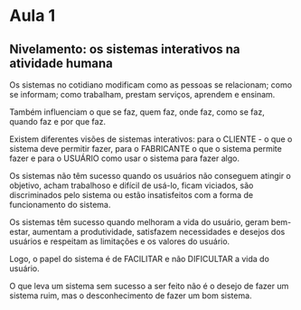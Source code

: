 # Aula 1

## Nivelamento: os sistemas interativos na atividade humana

Os sistemas no cotidiano modificam como as pessoas se relacionam; como se informam; como trabalham, prestam serviços, aprendem e ensinam.

Também influenciam o que se faz, quem faz, onde faz, como se faz, quando faz e por que faz. 

Existem diferentes visões de sistemas interativos: para o CLIENTE - o que o sistema deve permitir fazer, para o FABRICANTE o que o sistema permite fazer e para o USUÁRIO como usar o sistema para fazer algo. 

Os sistemas não têm sucesso quando os usuários não conseguem atingir o objetivo, acham trabalhoso e difícil de usá-lo, ficam viciados, são discriminados pelo sistema ou estão insatisfeitos com a forma de funcionamento do sistema.

Os sistemas têm sucesso quando melhoram a vida do usuário, geram bem-estar, aumentam a produtividade, satisfazem necessidades e desejos dos usuários e respeitam as limitações e os valores do usuário.

Logo, o papel do sistema é de FACILITAR e não DIFICULTAR a vida do usuário.

O que leva um sistema sem sucesso a ser feito não é o desejo de fazer um sistema ruim, mas o desconhecimento de fazer um bom sistema. 
